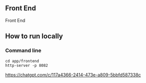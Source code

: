 Front End
----------
Front End
## How to run locally


### Command line

```
cd app/frontend
http-server -p 8082
```



https://chatgpt.com/c/117a4366-2414-473e-a809-5bbfd587338c